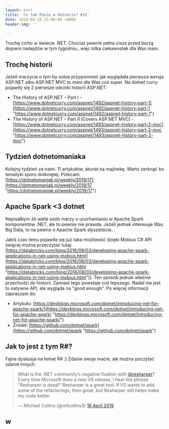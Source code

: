 ```yaml
---
layout: post
title: 'Co tam Panie w dotnecie? #12'
date: 2019-04-28 22:00:00 +0000
header-img: ''

---
```

Trochę cicho w świecie .NET. Chociaż pewnie pełna cisza przed burzą dopiero nadejdzie w tym tygodniu., więc kilka ciekawostek dla Was mam.

## Trochę historii

Jeżeli marzycie o tym by sobie przypomnieć jak wyglądała pierwsza wersja ASP.NET albo ASP.NET MVC to mam dla Was coś super. Na dotnet curry pojawiły się 2 pierwsze odcinki historii ASP.NET:

* The History of ASP.NET – Part I - [https://www.dotnetcurry.com/aspnet/1492/aspnet-history-part-1](https://www.dotnetcurry.com/aspnet/1492/aspnet-history-part-1 "https://www.dotnetcurry.com/aspnet/1492/aspnet-history-part-1")
* The History of ASP.NET – Part II (Covers ASP.NET MVC) - [https://www.dotnetcurry.com/aspnet/1493/aspnet-history-part-2-mvc](https://www.dotnetcurry.com/aspnet/1493/aspnet-history-part-2-mvc "https://www.dotnetcurry.com/aspnet/1493/aspnet-history-part-2-mvc")

## Tydzień dotnetomaniaka

Kolejny tydzień za nami. 11 artykułów, akurat na majówkę. Warto zerknąć bo tematyki sporo dotkniętej. Polecam: [https://dotnetomaniak.pl/weekly/2019/17](https://dotnetomaniak.pl/weekly/2019/17 "https://dotnetomaniak.pl/weekly/2019/17")

## Apache Spark <3 dotnet

Napisałbym że wiele osób marzy o uruchamianiu w Apache Spark komponentów .NET, ale to pewnie nie prawda. Jeżeli jednak interesuje Was Big Data, to na pewno o Apache Spark słyszeliście.

Jakiś czas temu pojawiła się już taka możliwość dzięki Mobius C# API (więcej można przeczytać tutaj: [https://databricks.com/blog/2016/08/03/developing-apache-spark-applications-in-net-using-mobius.html](https://databricks.com/blog/2016/08/03/developing-apache-spark-applications-in-net-using-mobius.html "https://databricks.com/blog/2016/08/03/developing-apache-spark-applications-in-net-using-mobius.html")). Ten sposób jednak właśnie przechodzi do historii. Zamiast tego powstaje coś lepszego. Nadal nie jest to natywne API, ale wygląda na "good enough". Po więcej informacji zapraszam do:

* Artykułu: [https://devblogs.microsoft.com/dotnet/introducing-net-for-apache-spark/](https://devblogs.microsoft.com/dotnet/introducing-net-for-apache-spark/ "https://devblogs.microsoft.com/dotnet/introducing-net-for-apache-spark/")
* Źródeł: [https://github.com/dotnet/spark](https://github.com/dotnet/spark "https://github.com/dotnet/spark")

## Jak to jest z tym R#?

Fajna dyskusja na temat R# :) Zdanie swoje macie, ale można poczytać zdanie innych:
<blockquote class="twitter-tweet" data-lang="en-gb"><p lang="en" dir="ltr">What is the .NET community’s negative fixation with <a href="https://twitter.com/resharper?ref_src=twsrc%5Etfw">@resharper</a>? Every time Microsoft does a new VS release, I hear the phrase “Resharper is dead!” Resharper is a great tool. If VS wants to add some of the refactorings, then great, but Resharper still helps make my code better.</p>&mdash; Michael Collins (@mfcollins3) <a href="https://twitter.com/mfcollins3/status/1118209661054767104?ref_src=twsrc%5Etfw">16 April 2019</a></blockquote>
<script async src="https://platform.twitter.com/widgets.js" charset="utf-8"></script>


## w